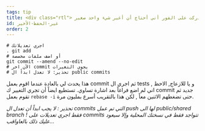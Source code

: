 ```yaml
---
tags: tip
title: <div class="rtl"> يا للهراء ,لقد حفظت ثم أدركت على الفور أني أحتاج أن أغير شيء واحد صغير </div>
id: غير-الحفظ-الأخير
order: 2
---
```


<div class="rtl">

```git
# اجري تعديلاتك
. git add
# أو اضف ملفات مخصصة
git commit --amend --no-edit
# اﻵن اخر commit يحوي التغيرات
# تحذير: لا تعدل ابداً ال public commits
```

هذا يحدث لي بالعادة عندما اقوم بعمل commit ثم اجري ال tests , و يا للازعاج, الاحظ اني لم اضع فراغاً بعد اشارة تساوي. تستطيع ايضاً أن تجري التغيير ك commit جديد ثم تقوم بعمل `rebase -i` حتى تضغطهم الاثنين معاً , لكن هذا بالتقريب أسرع بمليون مرة.

_تحذير : لا يجب ابداً أن تعدل ال commits التي تم عمل push لها الى public/shared branch ! فقط اجري تعديلات على commits تتواجد فقط في نسختك المحلية وإلا سيعود عليك ذلك بالعاواقب..._

</div>
